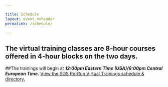 ```yaml
---

title: Schedule
layout: event_noheader
permalink: /schedule/

---
```

## The virtual training classes are 8-hour courses offered in 4-hour blocks on the two days. 

##The trainings will begin at ***12:00pm Eastern Time (USA)/6:00pm Central European Time.***
<a id="sched-embed" href="//sosrerunvirtualtrainings202.sched.com/list/descriptions/">View the SOS Re-Run Virtual Trainings schedule &amp; directory.</a><script type="text/javascript" src="//sosrerunvirtualtrainings202.sched.com/js/embed.js"></script>
